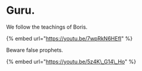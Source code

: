 # Guru.

We follow the teachings of Boris.

{% embed url="https://youtu.be/7wpRkN6HEfI" %}

Beware false prophets.

{% embed url="https://youtu.be/5z4K\_G14\_Ho" %}



